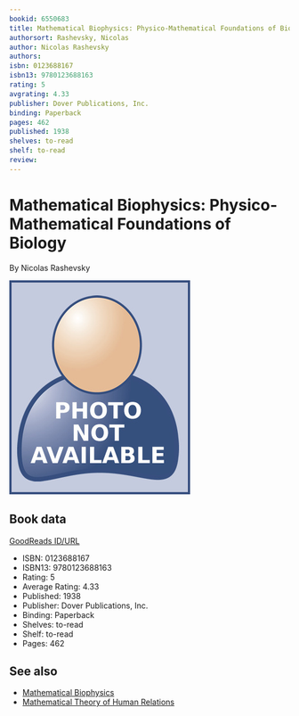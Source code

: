 ```yaml
---
bookid: 6550683
title: Mathematical Biophysics: Physico-Mathematical Foundations of Biology
authorsort: Rashevsky, Nicolas
author: Nicolas Rashevsky
authors: 
isbn: 0123688167
isbn13: 9780123688163
rating: 5
avgrating: 4.33
publisher: Dover Publications, Inc.
binding: Paperback
pages: 462
published: 1938
shelves: to-read
shelf: to-read
review: 
---
```


# Mathematical Biophysics: Physico-Mathematical Foundations of Biology

By Nicolas Rashevsky

![](../../assets/no-picture-available.png)

## Book data

[GoodReads ID/URL](https://www.goodreads.com/book/show/6550683)

- ISBN: 0123688167
- ISBN13: 9780123688163
- Rating: 5
- Average Rating: 4.33
- Published: 1938
- Publisher: Dover Publications, Inc.
- Binding: Paperback
- Shelves: to-read
- Shelf: to-read
- Pages: 462


## See also

- [Mathematical Biophysics](Mathematical_Biophysics-_V_1.md)
- [Mathematical Theory of Human Relations](Mathematical_Theory_of_Human_Relations.md)

